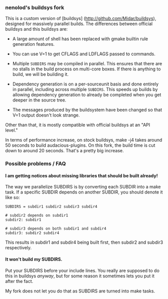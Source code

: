 ### nenolod's buildsys fork

This is a custom version of [buildsys] (http://github.com/Midar/buildsys), designed for
massively parallel builds.  The differences between official buildsys and this buildsys
are:

* A large amount of shell has been replaced with gmake builtin rule generation features.

* You can use V=1 to get CFLAGS and LDFLAGS passed to commands.

* Multiple `SUBDIRS` may be compiled in parallel.  This ensures that there are no stalls
  in the build process on multi-core boxes.  If there is anything to build, we will be
  building it.

* Dependency generation is on a per-sourceunit basis and done entirely in parallel, including
  across multiple `SUBDIRS`.  This speeds up builds by allowing dependency generation to
  already be completed when you get deeper in the source tree.

* The messages produced by the buildsystem have been changed so that V=1 output doesn't
  look strange.

Other than that, it is mostly compatible with official buildsys at an "API level."

In terms of performance increase, on stock buildsys, make -j4 takes around 50 seconds
to build audacious-plugins.  On this fork, the build time is cut down to around 20
seconds.  That's a pretty big increase.

### Possible problems / FAQ

#### I am getting notices about missing libraries that should be built already!

The way we parallelize SUBDIRS is by converting each SUBDIR into a make task.  If a specific
SUBDIR depends on another SUBDIR, you should denote it like so:

```Make
SUBDIRS = subdir1 subdir2 subdir3 subdir4

# subdir2 depends on subdir1
subdir2: subdir1

# subdir3 depends on both subdir1 and subdir4
subdir3: subdir2 subdir4
```

This results in subdir1 and subdir4 being built first, then subdir2 and subdir3
respectively.

#### It won't build my SUBDIRS.

Put your SUBDIRS before your include lines.  You really are supposed to do this in
buildsys *anyway*, but for some reason it sometimes lets you put it after the fact.

My fork does not let you do that as SUBDIRS are turned into make tasks.
